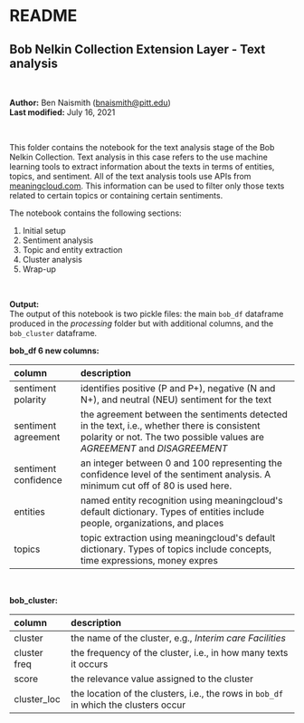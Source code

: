 # README

## Bob Nelkin Collection Extension Layer - Text analysis

<br>

**Author:** Ben Naismith (bnaismith@pitt.edu)  
**Last modified:** July 16, 2021

<br>

This folder contains the notebook for the text analysis stage of the Bob Nelkin Collection. Text analysis in this case refers to the use machine learning tools to extract information about the texts in terms of entities, topics, and sentiment. All of the text analysis tools use APIs from [meaningcloud.com](meaningcloud.com). This information can be used to filter only those texts related to certain topics or containing certain sentiments.  

The notebook contains the following sections:  

1. Initial setup
2. Sentiment analysis
3. Topic and entity extraction
4. Cluster analysis
5. Wrap-up

<br>

**Output:**  
The output of this notebook is two pickle files: the main `bob_df` dataframe produced in the _processing_ folder but with additional columns, and the `bob_cluster` dataframe.  

**bob_df 6 new columns:**   

column               | description
:---                 | :---
sentiment polarity   | identifies positive (P and P+), negative (N and N+), and neutral (NEU) sentiment for the text
sentiment agreement  | the agreement between the sentiments detected in the text, i.e., whether there is consistent polarity or not. The two possible values are _AGREEMENT_ and _DISAGREEMENT_
sentiment confidence | an integer between 0 and 100 representing the confidence level of the sentiment analysis. A minimum cut off of 80 is used here.
entities             | named entity recognition using meaningcloud's default dictionary. Types of entities include people, organizations, and places
topics               | topic extraction using meaningcloud's default dictionary. Types of topics include concepts, time expressions, money expres

<br>

**bob_cluster:**

column       | description
:---         | :---
cluster      | the name of the cluster, e.g., _Interim care Facilities_
cluster freq | the frequency of the cluster, i.e., in how many texts it occurs
score        | the relevance value assigned to the cluster
cluster_loc  | the location of the clusters, i.e., the rows in `bob_df` in which the clusters occur
